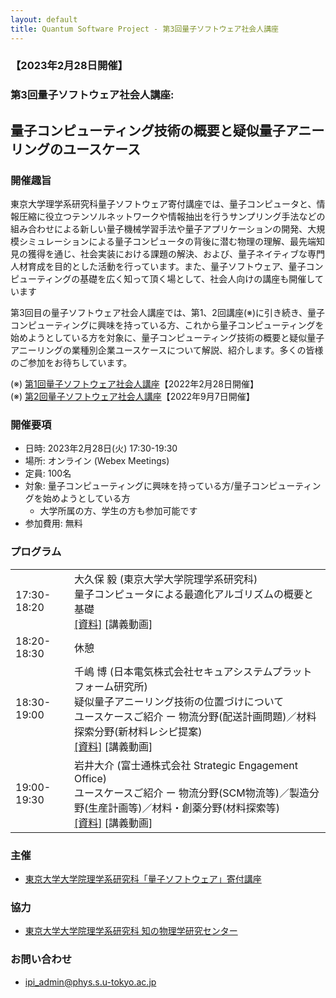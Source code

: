 ```yaml
---
layout: default
title: Quantum Software Project - 第3回量子ソフトウェア社会人講座
---
```


### 【2023年2月28日開催】
### 第3回量子ソフトウェア社会人講座:
## 量子コンピューティング技術の概要と疑似量子アニーリングのユースケース

### 開催趣旨

東京大学理学系研究科量子ソフトウェア寄付講座では、量子コンピュータと、情報圧縮に役立つテンソルネットワークや情報抽出を行うサンプリング手法などの組み合わせによる新しい量子機械学習手法や量子アプリケーションの開発、大規模シミュレーションによる量子コンピュータの背後に潜む物理の理解、最先端知見の獲得を通じ、社会実装における課題の解決、および、量子ネイティブな専門人材育成を目的とした活動を行っています。また、量子ソフトウェア、量子コンピューティングの基礎を広く知って頂く場として、社会人向けの講座も開催しています

第3回目の量子ソフトウェア社会人講座では、第1、2回講座(※)に引き続き、量子コンピューティングに興味を持っている方、これから量子コンピューティングを始めようとしている方を対象に、量子コンピューティング技術の概要と疑似量子アニーリングの業種別企業ユースケースについて解説、紹介します。多くの皆様のご参加をお待ちしています。

(※) [第1回量子ソフトウェア社会人講座](openseminar202202)【2022年2月28日開催】<br/>
(※) [第2回量子ソフトウェア社会人講座](openseminar202209)【2022年9月7日開催】

### 開催要項

* 日時: 2023年2月28日(火) 17:30-19:30
* 場所: オンライン (Webex Meetings)
* 定員: 100名 <!-- (事前の参加申し込みが必要です) -->
* 対象: 量子コンピューティングに興味を持っている方/量子コンピューティングを始めようとしている方
    * 大学所属の方、学生の方も参加可能です
* 参加費用: 無料

<!--
### 参加申し込み

* 参加申し込み締切: 2023年2月27日(月) 12:00
* [参加申し込みフォーム](https://forms.gle/7ZoyYqv8A3VxFpiF8)よりお申し込みください
-->

### プログラム

<table>
<tr><td>17:30-18:20</td><td>大久保 毅 (東京大学大学院理学系研究科)<br/>量子コンピュータによる最適化アルゴリズムの概要と基礎<br/><a href="assets/files/20230228_okubo.pdf">[資料]</a> [講義動画]</td></tr>
<tr><td>18:20-18:30</td><td>休憩</td></tr>
<tr><td>18:30-19:00</td><td>千嶋 博 (日本電気株式会社セキュアシステムプラットフォーム研究所)<br/>疑似量子アニーリング技術の位置づけについて<br/>ユースケースご紹介 ー 物流分野(配送計画問題)／材料探索分野(新材料レシピ提案)<br/><a href="assets/files/20230228_chishima.pdf">[資料]</a> [講義動画]</td></tr>
<tr><td>19:00-19:30</td><td>岩井大介 (富士通株式会社 Strategic Engagement Office)<br/>ユースケースご紹介 ー 物流分野(SCM物流等)／製造分野(生産計画等)／材料・創薬分野(材料探索等)<br/><a href="assets/files/20230228_iwai.pdf">[資料]</a> [講義動画]</td></tr>
</table>

### 主催

* [東京大学大学院理学系研究科「量子ソフトウェア」寄付講座](https://qsw.phys.s.u-tokyo.ac.jp)

### 協力

* [東京大学大学院理学系研究科 知の物理学研究センター](https://www.phys.s.u-tokyo.ac.jp/lp/ipi/)

### お問い合わせ

* [ipi_admin@phys.s.u-tokyo.ac.jp](mailto:ipi_admin@phys.s.u-tokyo.ac.jp)
